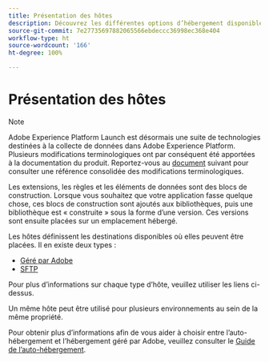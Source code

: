 ```yaml
---
title: Présentation des hôtes
description: Découvrez les différentes options d’hébergement disponibles dans Adobe Experience Platform.
source-git-commit: 7e27735697882065566ebdeccc36998ec368e404
workflow-type: ht
source-wordcount: '166'
ht-degree: 100%

---
```


# Présentation des hôtes

>[!NOTE]
>
>Adobe Experience Platform Launch est désormais une suite de technologies destinées à la collecte de données dans Adobe Experience Platform. Plusieurs modifications terminologiques ont par conséquent été apportées à la documentation du produit. Reportez-vous au [document](../../../term-updates.md) suivant pour consulter une référence consolidée des modifications terminologiques.

Les extensions, les règles et les éléments de données sont des blocs de construction. Lorsque vous souhaitez que votre application fasse quelque chose, ces blocs de construction sont ajoutés aux bibliothèques, puis une bibliothèque est « construite » sous la forme d’une version. Ces versions sont ensuite placées sur un emplacement hébergé.

Les hôtes définissent les destinations disponibles où elles peuvent être placées. Il en existe deux types :

* [Géré par Adobe](./managed-by-adobe-host.md)
* [SFTP](./sftp-host.md)

Pour plus d’informations sur chaque type d’hôte, veuillez utiliser les liens ci-dessus.

Un même hôte peut être utilisé pour plusieurs environnements au sein de la même propriété.

Pour obtenir plus d’informations afin de vous aider à choisir entre l’auto-hébergement et l’hébergement géré par Adobe, veuillez consulter le [Guide de l’auto-hébergement](./self-hosting-libraries.md).
